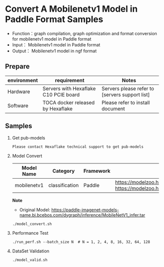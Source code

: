 # Convert A Mobilenetv1 Model in Paddle Format Samples
- Function：graph compilation, graph optimization and format conversion for mobilenetv1 model in Paddle format
- Input： Mobilenetv1 model in Paddle format
- Output： Mobilenetv1 model in ngf format

## Prepare
| environment | requirement | Notes |
|---|---|---|
|Hardware|Servers with Hexaflake C10 PCIE board|Servers please refer to [servers support list]|
|Software|TOCA docker released by Hexaflake|Please refer to install document|

## Samples

1. Get pub-models

    ```
    Please contact Hexaflake technical support to get pub-models
    ```
2. Model Convert

    | **Model Name** | **Category** | **Framework** | **Download** |
    |---|---|---|---|
    | mobilenetv1 | classification | Paddle | https://modelzoo.hexaflake.com/classification/paddle/mobilenetv1/mobilenetv1.pdiparams  https://modelzoo.hexaflake.com/classification/paddle/mobilenetv1/mobilenetv1.pdmodel |

    **Note**
    - Original Model: https://paddle-imagenet-models-name.bj.bcebos.com/dygraph/inference/MobileNetV1_infer.tar
    ```
    ./model_convert.sh

    ```
3. Performance Test

    ```
    ./run_perf.sh --batch_size N  # N = 1, 2, 4, 8, 16, 32, 64, 128
    ```

4. DataSet Validation

   ```
   ./model_valid.sh
   ``` 
